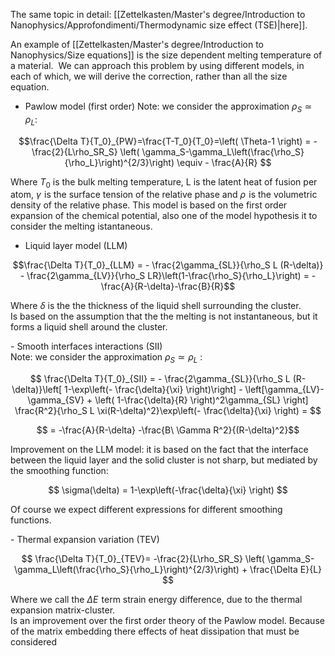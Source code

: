 
The same topic in detail: [[Zettelkasten/Master's degree/Introduction to Nanophysics/Approfondimenti/Thermodynamic size effect (TSE)|here]].

An example of [[Zettelkasten/Master's degree/Introduction to Nanophysics/Size equations]] is the size dependent melting temperature of a material.  We can approach this problem by using different models, in each of which, we will derive the correction, rather than all the size equation.  

- Pawlow model (first order) 
Note: we consider the approximation $\rho_S \simeq \rho_L$: 

$$\frac{\Delta T}{T_0}_{PW}=\frac{T-T_0}{T_0}=\left( \Theta-1 \right) = -\frac{2}{L\rho_SR_S} \left( \gamma_S-\gamma_L\left(\frac{\rho_S}{\rho_L}\right)^{2/3}\right) \equiv - \frac{A}{R}  $$

Where $T_0$ is the bulk melting temperature, L is the latent heat of fusion per atom, $\gamma$  is the surface tension of the relative phase and $\rho$  is the volumetric density of the relative phase. 
This model is based on the first order expansion of the chemical potential, also one of the model hypothesis it to consider the melting istantaneous.  
  
- Liquid layer model (LLM)

$$\frac{\Delta T}{T_0}_{LLM} = - \frac{2\gamma_{SL}}{\rho_S L (R-\delta)} - \frac{2\gamma_{LV}}{\rho_S LR}\left(1-\frac{\rho_S}{\rho_L}\right) = -\frac{A}{R-\delta}-\frac{B}{R}$$

Where $\delta$ is the the thickness of the liquid shell surrounding the cluster.  
Is based on the assumption that the the melting is not instantaneous, but it forms a liquid shell around the cluster.  
  
- Smooth interfaces interactions (SII)  
Note: we consider the approximation $\rho_S \simeq \rho_L$ :

$$  \frac{\Delta T}{T_0}_{SII} = - \frac{2\gamma_{SL}}{\rho_S L (R-\delta)}\left[ 1-\exp\left(- \frac{\delta}{\xi} \right)\right] - \left[\gamma_{LV}-\gamma_{SV} + \left( 1-\frac{\delta}{R} \right)^2\gamma_{SL} \right] \frac{R^2}{\rho_S L \xi(R-\delta)^2}\exp\left(- \frac{\delta}{\xi} \right) =  $$

$$ =  -\frac{A}{R-\delta} -\frac{B\ \Gamma R^2}{(R-\delta)^2}$$

Improvement on the LLM model: it is based on the fact that the interface between the liquid layer and the solid cluster is not sharp, but mediated by the smoothing function: 

$$ \sigma(\delta) = 1-\exp\left(-\frac{\delta}{\xi} \right) $$

Of course we expect different expressions for different smoothing functions.


- Thermal expansion variation (TEV)

$$ \frac{\Delta T}{T_0}_{TEV}= -\frac{2}{L\rho_SR_S} \left( \gamma_S-\gamma_L\left(\frac{\rho_S}{\rho_L}\right)^{2/3}\right) + \frac{\Delta E}{L}  $$

Where we call the $\Delta E$  term strain energy difference, due to the thermal expansion matrix-cluster.  
Is an improvement over the first order theory of the Pawlow model. Because of the matrix embedding there effects of heat dissipation that must be considered